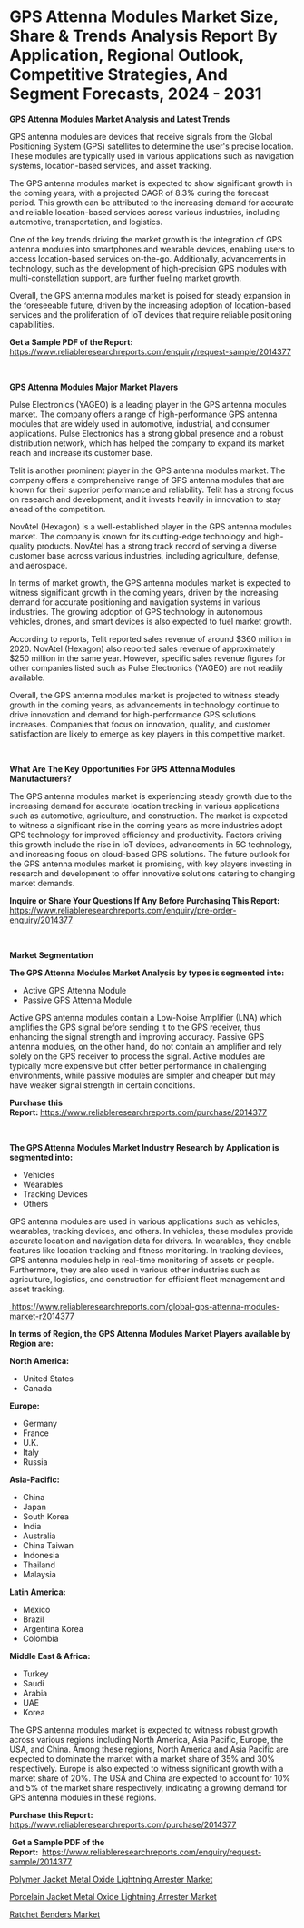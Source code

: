 <p><h1>GPS Attenna Modules Market Size, Share & Trends Analysis Report By Application, Regional Outlook, Competitive Strategies, And Segment Forecasts, 2024 - 2031</h1></p><p><strong>GPS Attenna Modules Market Analysis and Latest Trends</strong></p>
<p><p>GPS antenna modules are devices that receive signals from the Global Positioning System (GPS) satellites to determine the user's precise location. These modules are typically used in various applications such as navigation systems, location-based services, and asset tracking.</p><p>The GPS antenna modules market is expected to show significant growth in the coming years, with a projected CAGR of 8.3% during the forecast period. This growth can be attributed to the increasing demand for accurate and reliable location-based services across various industries, including automotive, transportation, and logistics.</p><p>One of the key trends driving the market growth is the integration of GPS antenna modules into smartphones and wearable devices, enabling users to access location-based services on-the-go. Additionally, advancements in technology, such as the development of high-precision GPS modules with multi-constellation support, are further fueling market growth.</p><p>Overall, the GPS antenna modules market is poised for steady expansion in the foreseeable future, driven by the increasing adoption of location-based services and the proliferation of IoT devices that require reliable positioning capabilities.</p></p>
<p><strong>Get a Sample PDF of the Report:&nbsp;</strong> <a href="https://www.reliableresearchreports.com/enquiry/request-sample/2014377">https://www.reliableresearchreports.com/enquiry/request-sample/2014377</a></p>
<p>&nbsp;</p>
<p><strong>GPS Attenna Modules Major Market Players</strong></p>
<p><p>Pulse Electronics (YAGEO) is a leading player in the GPS antenna modules market. The company offers a range of high-performance GPS antenna modules that are widely used in automotive, industrial, and consumer applications. Pulse Electronics has a strong global presence and a robust distribution network, which has helped the company to expand its market reach and increase its customer base.</p><p>Telit is another prominent player in the GPS antenna modules market. The company offers a comprehensive range of GPS antenna modules that are known for their superior performance and reliability. Telit has a strong focus on research and development, and it invests heavily in innovation to stay ahead of the competition.</p><p>NovAtel (Hexagon) is a well-established player in the GPS antenna modules market. The company is known for its cutting-edge technology and high-quality products. NovAtel has a strong track record of serving a diverse customer base across various industries, including agriculture, defense, and aerospace.</p><p>In terms of market growth, the GPS antenna modules market is expected to witness significant growth in the coming years, driven by the increasing demand for accurate positioning and navigation systems in various industries. The growing adoption of GPS technology in autonomous vehicles, drones, and smart devices is also expected to fuel market growth.</p><p>According to reports, Telit reported sales revenue of around $360 million in 2020. NovAtel (Hexagon) also reported sales revenue of approximately $250 million in the same year. However, specific sales revenue figures for other companies listed such as Pulse Electronics (YAGEO) are not readily available.</p><p>Overall, the GPS antenna modules market is projected to witness steady growth in the coming years, as advancements in technology continue to drive innovation and demand for high-performance GPS solutions increases. Companies that focus on innovation, quality, and customer satisfaction are likely to emerge as key players in this competitive market.</p></p>
<p>&nbsp;</p>
<p><strong>What Are The Key Opportunities For GPS Attenna Modules Manufacturers?</strong></p>
<p><p>The GPS antenna modules market is experiencing steady growth due to the increasing demand for accurate location tracking in various applications such as automotive, agriculture, and construction. The market is expected to witness a significant rise in the coming years as more industries adopt GPS technology for improved efficiency and productivity. Factors driving this growth include the rise in IoT devices, advancements in 5G technology, and increasing focus on cloud-based GPS solutions. The future outlook for the GPS antenna modules market is promising, with key players investing in research and development to offer innovative solutions catering to changing market demands.</p></p>
<p><strong>Inquire or Share Your Questions If Any Before Purchasing This Report:</strong> <a href="https://www.reliableresearchreports.com/enquiry/pre-order-enquiry/2014377">https://www.reliableresearchreports.com/enquiry/pre-order-enquiry/2014377</a></p>
<p>&nbsp;</p>
<p><strong>Market Segmentation</strong></p>
<p><strong>The GPS Attenna Modules Market Analysis by types is segmented into:</strong></p>
<p><ul><li>Active GPS Attenna Module</li><li>Passive GPS Attenna Module</li></ul></p>
<p><p>Active GPS antenna modules contain a Low-Noise Amplifier (LNA) which amplifies the GPS signal before sending it to the GPS receiver, thus enhancing the signal strength and improving accuracy. Passive GPS antenna modules, on the other hand, do not contain an amplifier and rely solely on the GPS receiver to process the signal. Active modules are typically more expensive but offer better performance in challenging environments, while passive modules are simpler and cheaper but may have weaker signal strength in certain conditions.</p></p>
<p><strong>Purchase this Report:&nbsp;</strong><a href="https://www.reliableresearchreports.com/purchase/2014377">https://www.reliableresearchreports.com/purchase/2014377</a></p>
<p>&nbsp;</p>
<p><strong>The GPS Attenna Modules Market Industry Research by Application is segmented into:</strong></p>
<p><ul><li>Vehicles</li><li>Wearables</li><li>Tracking Devices</li><li>Others</li></ul></p>
<p><p>GPS antenna modules are used in various applications such as vehicles, wearables, tracking devices, and others. In vehicles, these modules provide accurate location and navigation data for drivers. In wearables, they enable features like location tracking and fitness monitoring. In tracking devices, GPS antenna modules help in real-time monitoring of assets or people. Furthermore, they are also used in various other industries such as agriculture, logistics, and construction for efficient fleet management and asset tracking.</p></p>
<p><a href="https://www.reliableresearchreports.com/global-gps-attenna-modules-market-r2014377">&nbsp;https://www.reliableresearchreports.com/global-gps-attenna-modules-market-r2014377</a></p>
<p><strong>In terms of Region, the GPS Attenna Modules Market Players available by Region are:</strong></p>
<p>
    <p> <strong> North America: </strong>
        <ul>
            <li>United States</li>
            <li>Canada</li>
        </ul>
        </p> 
    <p> <strong> Europe: </strong>
        <ul>
            <li>Germany</li>
            <li>France</li>
            <li>U.K.</li>
            <li>Italy</li>
            <li>Russia</li>
        </ul>
        </p> 
    <p> <strong> Asia-Pacific: </strong>
        <ul>
            <li>China</li>
            <li>Japan</li>
            <li>South Korea</li>
            <li>India</li>
            <li>Australia</li>
            <li>China Taiwan</li>
            <li>Indonesia</li>
            <li>Thailand</li>
            <li>Malaysia</li>
        </ul>
        </p> 
    <p> <strong> Latin America: </strong>
        <ul>
            <li>Mexico</li>
            <li>Brazil</li>
            <li>Argentina Korea</li>
            <li>Colombia</li>
        </ul>
        </p> 
    <p> <strong> Middle East & Africa: </strong>
        <ul>
            <li>Turkey</li>
            <li>Saudi</li>
            <li>Arabia</li>
            <li>UAE</li>
            <li>Korea</li>
        </ul>
    </p>
    </p>
<p><p>The GPS antenna modules market is expected to witness robust growth across various regions including North America, Asia Pacific, Europe, the USA, and China. Among these regions, North America and Asia Pacific are expected to dominate the market with a market share of 35% and 30% respectively. Europe is also expected to witness significant growth with a market share of 20%. The USA and China are expected to account for 10% and 5% of the market share respectively, indicating a growing demand for GPS antenna modules in these regions.</p></p>
<p><strong>Purchase this Report: </strong><a href="https://www.reliableresearchreports.com/purchase/2014377">https://www.reliableresearchreports.com/purchase/2014377</a></p>
<p>&nbsp;<strong>Get a Sample PDF of the Report:&nbsp;&nbsp;</strong><a href="https://www.reliableresearchreports.com/enquiry/request-sample/2014377">https://www.reliableresearchreports.com/enquiry/request-sample/2014377</a></p>
<p><strong></strong></p>
<p><p><a href="https://github.com/lamhaoka57/Market-Research-Report-List-1/blob/main/polymer-jacket-metal-oxide-lightning-arrester-market.md">Polymer Jacket Metal Oxide Lightning Arrester Market</a></p><p><a href="https://github.com/caominhtri712020/Market-Research-Report-List-1/blob/main/porcelain-jacket-metal-oxide-lightning-arrester-market.md">Porcelain Jacket Metal Oxide Lightning Arrester Market</a></p><p><a href="https://github.com/dancokkoe288/Market-Research-Report-List-1/blob/main/ratchet-benders-market.md">Ratchet Benders Market</a></p></p>
